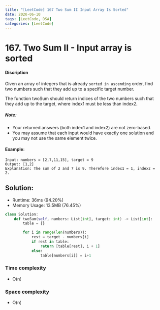 ```yaml
---
title: "[LeetCode] 167 Two Sum II Input Array Is Sorted"
date: 2020-06-10
tags: [LeetCode, DSA]
categories: [LeetCode]
---
```


# 167. Two Sum II - Input array is sorted

#### Discription

Given an array of integers that is already `sorted in ascending` order, find two numbers such that they add up to a specific target number.

The function twoSum should return indices of the two numbers such that they add up to the target, where index1 must be less than index2.

##### Note:

- Your returned answers (both index1 and index2) are not zero-based.
- You may assume that each input would have exactly one solution and you may not use the same element twice.

#### Example:

```
Input: numbers = [2,7,11,15], target = 9
Output: [1,2]
Explanation: The sum of 2 and 7 is 9. Therefore index1 = 1, index2 = 2.
```

## Solution:

- Runtime: 36ms (94.20%)
- Memory Usage: 13.5MB (76.45%)

```python
class Solution:
    def twoSum(self, numbers: List[int], target: int) -> List[int]:
        table = {}

        for i in range(len(numbers)):
            rest = target - numbers[i]
            if rest in table:
                return [table[rest], i + 1]
            else:
                table[numbers[i]] = i+1
```

### Time complexity

- O(n)

### Space complexity

- O(n)
